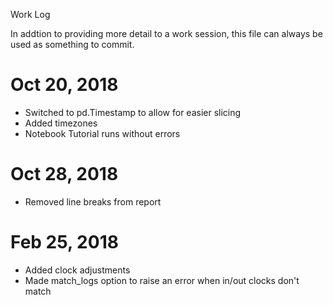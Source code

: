 Work Log

In addtion to providing more detail to a work session, this file can always be used as something to commit.

# Oct 20, 2018

* Switched to pd.Timestamp to allow for easier slicing
* Added timezones
* Notebook Tutorial runs without errors

# Oct 28, 2018

* Removed line breaks from report

# Feb 25, 2018

* Added clock adjustments
* Made match_logs option to raise an error when in/out clocks don't match